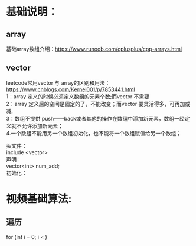 # 基础说明：  
## array
基础array数组介绍：https://www.runoob.com/cplusplus/cpp-arrays.html   
## vector
leetcode常用vector 与 array的区别和用法： https://www.cnblogs.com/Kernel001/p/7853441.html   
1：array 定义的时候必须定义数组的元素个数;而vector 不需要   
2：array 定义后的空间是固定的了，不能改变；而vector 要灵活得多，可再加或减.     
3：数组不提供 push——back或者其他的操作在数组中添加新元素，数组一经定义就不允许添加新元素；    
4.一个数组不能用另一个数组初始化，也不能将一个数组赋值给另一个数组；    

头文件：    
include \<vector>   
声明：     
vector\<int> num_add;       
初始化：       



# 视频基础算法:

## 遍历
for (int i = 0; i < )
